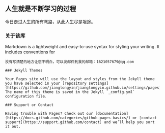 ## 人生就是不断学习的过程

今日走过人生的所有弯路，从此人生尽是坦途。


### 关于该库

Markdown is a lightweight and easy-to-use syntax for styling your writing. It includes conventions for

```关于使用
没有写清楚的地方让您不明白，可以发邮件到我的邮箱：1621057679@qq.com

### Jekyll Themes

Your Pages site will use the layout and styles from the Jekyll theme you have selected in your [repository settings](https://github.com/jianglongyin/jianglongyin.github.io/settings/pages). The name of this theme is saved in the Jekyll `_config.yml` configuration file.

### Support or Contact

Having trouble with Pages? Check out our [documentation](https://docs.github.com/categories/github-pages-basics/) or [contact support](https://support.github.com/contact) and we’ll help you sort it out.
